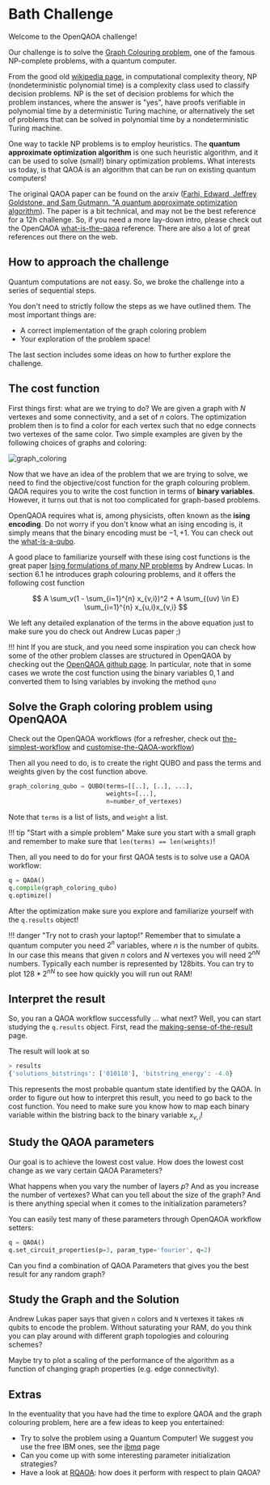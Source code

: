 # Bath Challenge

Welcome to the OpenQAOA challenge!

Our challenge is to solve the [Graph Colouring problem](https://en.wikipedia.org/wiki/Graph_coloring), one of the famous NP-complete problems, with a quantum computer.

From the good old [wikipedia page](https://en.wikipedia.org/wiki/NP_(complexity)), in computational complexity theory, NP (nondeterministic polynomial time) is a complexity class used to classify decision problems. NP is the set of decision problems for which the problem instances, where the answer is "yes", have proofs verifiable in polynomial time by a deterministic Turing machine, or alternatively the set of problems that can be solved in polynomial time by a nondeterministic Turing machine.

One way to tackle NP problems is to employ heuristics. The **quantum approximate optimization algorithm** is one such heuristic algorithm, and it can be used to solve (small!) binary optimization problems. What interests us today, is that QAOA is an algorithm that can be run on existing quantum computers! 

The original QAOA paper can be found on the arxiv ([Farhi, Edward, Jeffrey Goldstone, and Sam Gutmann. "A quantum approximate optimization algorithm](https://arxiv.org/abs/1411.4028)). The paper is a bit technical, and may not be the best reference for a 12h challenge. So, if you need a more lay-down intro, please check out the OpenQAOA [what-is-the-qaoa](/docs/what-is-the-qaoa.md) reference. There are also a lot of great references out there on the web.


## **How to approach the challenge**
Quantum computations are not easy. So, we broke the challenge into a series of sequential steps. 

You don't need to strictly follow the steps as we have outlined them. The most important things are:

 - A correct implementation of the graph coloring problem
 - Your exploration of the problem space!

The last section includes some ideas on how to further explore the challenge.


##  **The cost function**

First things first: what are we trying to do? We are given a graph with $N$ vertexes and some connectivity, and a set of $n$ colors. The optimization problem then is to find a color for each vertex such that no edge connects two vertexes of the same color. Two simple examples are given by the following choices of graphs and coloring: 

![graph_coloring](/img/Greedy_colourings.svg.png)

Now that we have an idea of the problem that we are trying to solve, we need to find the objective/cost function for the graph colouring problem. QAOA requires you to write the cost function in terms of **binary variables**. However, it turns out that is not too complicated for graph-based problems. 

OpenQAOA requires what is, among physicists, often known as the **ising encoding**. Do not worry if you don't know what an ising encoding is, it simply means that the binary encoding must be ${-1,+1}$. You can check out the [what-is-a-qubo](/docs/problems/what-is-a-qubo.md).

A good place to familiarize yourself with these ising cost functions is the great paper [Ising formulations of many NP problems](https://arxiv.org/abs/1302.5843) by Andrew Lucas. In section $6.1$ he introduces graph colouring problems, and it offers the following cost function

$$
A \sum_v(1 - \sum_{i=1}^{n} x_{v,i})^2 + A \sum_{(uv) \in E} \sum_{i=1}^{n} x_{u,i}x_{v,i}
$$

We left any detailed explanation of the terms in the above equation just to make sure you do check out Andrew Lucas paper ;)

!!! hint
    If you are stuck, and you need some inspiration you can check how some of the other problem classes are structured in OpenQAOA by checking out the [OpenQAOA github page](https://github.com/entropicalabs/openqaoa/tree/dev/openqaoa/problems). In particular, note that in some cases we wrote the cost function using the binary variables $0,1$ and converted them to Ising variables by invoking the method `quno`


## **Solve the Graph coloring problem using OpenQAOA**

Check out the OpenQAOA workflows (for a refresher, check out [the-simplest-workflow](docs/the-simplest-workflow.md) and [customise-the-QAOA-workflow](docs/workflows/customise-the-QAOA-workflow.md))

Then all you need to do, is to create the right QUBO and pass the terms and weights given by the cost function above.

```Python
graph_coloring_qubo = QUBO(terms=[[..], [..], ...],
                           weights=[...],
                           n=number_of_vertexes)
```

Note that `terms` is a list of lists, and `weight` a list.

!!! tip "Start with a simple problem"
    Make sure you start with a small graph and remember to make sure that `len(terms) == len(weights)`!

Then, all you need to do for your first QAOA tests is to solve use a QAOA workflow:

```Python
q = QAOA()
q.compile(graph_coloring_qubo)
q.optimize()
```

After the optimization make sure you explore and familiarize yourself with the `q.results` object! 

!!! danger "Try not to crash your laptop!"
    Remember that to simulate a quantum computer you need $2^{n}$ variables, where $n$ is the number of qubits. In our case this means that given $n$ colors and $N$ vertexes you will need $2^{nN}$ numbers. Typically each number is represented by 128bits. You can try to plot $128 * 2^{nN}$ to see how quickly you will run out RAM! 

## **Interpret the result**

So, you ran a QAOA workflow successfully ... what next? Well, you can start studying the `q.results` object. First, read the [making-sense-of-the-result](docs/making-sense-of-the-result.md) page. 

The result will look at so
```Python
> results
{'solutions_bitstrings': ['010110'], 'bitstring_energy': -4.0}
```

This represents the most probable quantum state identified by the QAOA. In order to figure out how to interpret this result, you need to go back to the cost function. You need to make sure you know how to map each binary variable within the bistring back to the binary variable $x_{v,i}$!


## **Study the QAOA parameters**

Our goal is to achieve the lowest cost value. How does the lowest cost change as we vary certain QAOA Parameters? 

What happens when you vary the number of layers $p$? And as you increase the number of vertexes? What can you tell about the size of the graph? And is there anything special when it comes to the initialization parameters? 

You can easily test many of these parameters through OpenQAOA workflow setters:

```Python
q = QAOA()
q.set_circuit_properties(p=3, param_type='fourier', q=2)
```

Can you find a combination of QAOA Parameters that gives you the best result for any random graph?

## **Study the Graph and the Solution**

Andrew Lukas paper says that given `n` colors and `N` vertexes it takes `nN` qubits to encode the problem. Without saturating your RAM, do you think you can play around with different graph topologies and colouring schemes?

Maybe try to plot a scaling of the performance of the algorithm as a function of changing graph properties (e.g. edge connectivity).

## **Extras** 

In the eventuality that you have had the time to explore QAOA and the graph colouring problem, here are a few ideas to keep you entertained:

- Try to solve the problem using a Quantum Computer! We suggest you use the free IBM ones, see the [ibmq](docs/devices/ibmq.md) page
- Can you come up with some interesting parameter initialization strategies?
- Have a look at [RQAOA](docs/workflows/recursive-qaoa.md): how does it perform with respect to plain QAOA?
 
